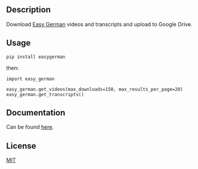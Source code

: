 ## Description

Download [Easy German](http://easygerman.org/) videos and transcripts and upload to Google Drive.

## Usage

```
pip install easygerman
```

then:

```
import easy_german

easy_german.get_videos(max_downloads=150, max_results_per_page=20)
easy_german.get_transcripts()
```

## Documentation

Can be found [here](https://family-guy.github.io/easy-german/).

## License

[MIT](http://opensource.org/licenses/MIT)
